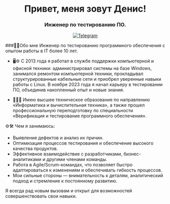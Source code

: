 <div id="header" align="center">
    <h1>Привет, меня зовут Денис!</h1>
    <h3>Инженер по тестированию ПО.</h3>
</div>

<div id="socials" align="center">
  <a href="https://t.me/d_klyavin">
    <img src="https://img.shields.io/badge/Telegram-blue?style=for-the-badge&logo=telegram&logoColor=white" alt="Telegram"/>
  </a>
</div>

###👨‍💻Обо мне
Инженер по тестированию программного обеспечения с опытом работы в IT более 10 лет.

- 🖥⚙️ С 2013 года я работал в службе поддержки компьютерной и офисной техники: администрировал системы на базе Windows, занимался ремонтом компьютерной техники, прокладывал структурированные кабельные сети и приобрел уверенные навыки работы с Linux. В ноябре 2023 года я начал карьеру в тестировании ПО, объединив накопленный опыт и новые знания.

- 👨‍🎓📒 Имею высшее техническое образование по направлению «Информатика и вычислительная техника», а также прошел профессиональную переподготовку по специальности «Верификация и тестирование программного обеспечения».

⚙️🛠 Чем я занимаюсь:
- Выявление дефектов и анализ их причин.
- Оптимизация процессов тестирования и обеспечение высокого качества продуктов.
- Эффективное взаимодействие с разработчиками, бизнес-аналитиками и другими членами команды.
- Работа в Agile/Scrum-командах, что позволяет быстро адаптироваться к изменениям и обеспечивать гибкость процессов.
- Мои сильные стороны — внимательность к деталям, аналитический подход и стремление к постоянному развитию.

Я всегда рад новым вызовам и открыт для возможностей совершенствовать свои навыки.
